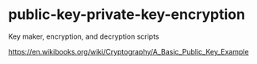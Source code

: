 # public-key-private-key-encryption
Key maker, encryption, and decryption scripts

https://en.wikibooks.org/wiki/Cryptography/A_Basic_Public_Key_Example
